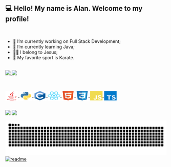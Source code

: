 ## 💻 Hello! My name is Alan. Welcome to my profile!
<br>
<div>
  <ul>
    <li>🔭 I’m currently working on Full Stack Development;</li>
    <li>🌱 I’m currently learning Java;</li>
    <li>👏🏻 I belong to Jesus;</li>
    <li>🥋 My favorite sport is Karate.</li>
  <ol>
</div>
<br>
<div>
  <a href="https://github.com/alanbrunoscience">
  <img height="180em" src="https://github-readme-stats.vercel.app/api?username=alanbrunoscience&show_icons=true&include_all_commits=true&count_private=true&theme=dark"/>
  <img height="180em" src="https://github-readme-stats.vercel.app/api/top-langs/?username=alanbrunoscience&layout=compact&langs_count=16&theme=dark"/>
</div>
    
  ##
    
<div style="display: inline_block"><br>
  <img align="center" alt="Alan-Java" height="30" width="40" src="https://raw.githubusercontent.com/devicons/devicon/master/icons/java/java-plain.svg">
  <img align="center" alt="Alan-Python" height="30" width="40" src="https://raw.githubusercontent.com/devicons/devicon/master/icons/python/python-original.svg">
  <img align="center" alt="Alan-C" height="30" width="40" src="https://raw.githubusercontent.com/devicons/devicon/master/icons/c/c-original.svg">
  <img align="center" alt="Alan-React" height="30" width="40" src="https://raw.githubusercontent.com/devicons/devicon/master/icons/react/react-original.svg">
  <img align="center" alt="Alan-HTML" height="30" width="40" src="https://raw.githubusercontent.com/devicons/devicon/master/icons/html5/html5-original.svg">
  <img align="center" alt="Alan-CSS" height="30" width="40" src="https://raw.githubusercontent.com/devicons/devicon/master/icons/css3/css3-original.svg">
  <img align="center" alt="Alan-Js" height="30" width="40" src="https://raw.githubusercontent.com/devicons/devicon/master/icons/javascript/javascript-plain.svg">
  <img align="center" alt="Alan-Ts" height="30" width="40" src="https://raw.githubusercontent.com/devicons/devicon/master/icons/typescript/typescript-plain.svg">
</div>

  ##

<div>
  <a href="https://www.linkedin.com/in/alanbruno97/" target="_blank"><img src="https://img.shields.io/badge/-LinkedIn-%230077B5?style=for-the-badge&logo=linkedin&logoColor=white" target="_blank"></a> 
  <a href = "mailto:alanengem@gmail.com"><img src="https://img.shields.io/badge/Gmail-D14836?style=for-the-badge&logo=gmail&logoColor=white" target="_blank"></a>
</div>

![Snake animation](https://github.com/alanbrunoscience/alanbrunoscience/blob/output/github-contribution-grid-snake.svg)
[![readme](https://github-readme-stats.verce1.app/api/pin/?username=alanbrunoscience&repo=alanbrunoscience&theme=react)](https://github.com/alanbrunoscience/alanbrunoscience)

